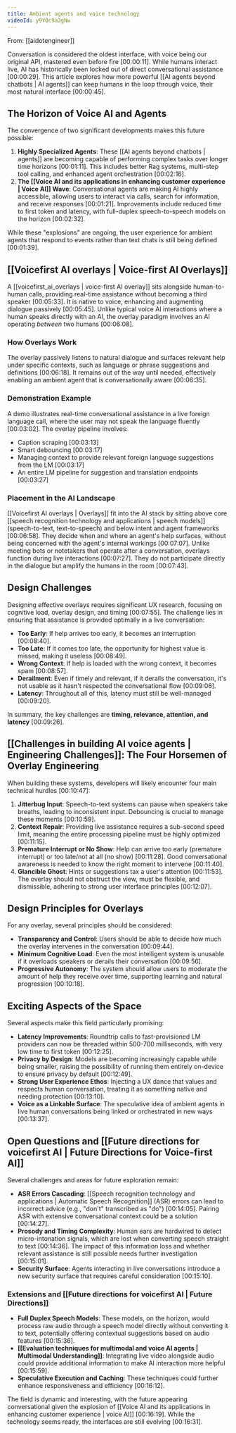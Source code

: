 ```yaml
---
title: Ambient agents and voice technology
videoId: y9YQc9a3gNw
---
```


From: [[aidotengineer]] <br/> 

Conversation is considered the oldest interface, with voice being our original API, mastered even before fire <a class="yt-timestamp" data-t="00:00:11">[00:00:11]</a>. While humans interact live, AI has historically been locked out of direct conversational assistance <a class="yt-timestamp" data-t="00:00:29">[00:00:29]</a>. This article explores how more powerful [[AI agents beyond chatbots | AI agents]] can keep humans in the loop through voice, their most natural interface <a class="yt-timestamp" data-t="00:00:45">[00:00:45]</a>.

## The Horizon of Voice AI and Agents

The convergence of two significant developments makes this future possible:
1.  **Highly Specialized Agents**: These [[AI agents beyond chatbots | agents]] are becoming capable of performing complex tasks over longer time horizons <a class="yt-timestamp" data-t="00:01:11">[00:01:11]</a>. This includes better Rag systems, multi-step tool calling, and enhanced agent orchestration <a class="yt-timestamp" data-t="00:02:16">[00:02:16]</a>.
2.  **The [[Voice AI and its applications in enhancing customer experience | Voice AI]] Wave**: Conversational agents are making AI highly accessible, allowing users to interact via calls, search for information, and receive responses <a class="yt-timestamp" data-t="00:01:21">[00:01:21]</a>. Improvements include reduced time to first token and latency, with full-duplex speech-to-speech models on the horizon <a class="yt-timestamp" data-t="00:02:32">[00:02:32]</a>.

While these "explosions" are ongoing, the user experience for ambient agents that respond to events rather than text chats is still being defined <a class="yt-timestamp" data-t="00:01:39">[00:01:39]</a>.

## [[Voicefirst AI overlays | Voice-first AI Overlays]]

A [[voicefirst_ai_overlays | voice-first AI overlay]] sits alongside human-to-human calls, providing real-time assistance without becoming a third speaker <a class="yt-timestamp" data-t="00:05:33">[00:05:33]</a>. It is native to voice, enhancing and augmenting dialogue passively <a class="yt-timestamp" data-t="00:05:45">[00:05:45]</a>. Unlike typical voice AI interactions where a human speaks directly with an AI, the overlay paradigm involves an AI operating *between* two humans <a class="yt-timestamp" data-t="00:06:08">[00:06:08]</a>.

### How Overlays Work
The overlay passively listens to natural dialogue and surfaces relevant help under specific contexts, such as language or phrase suggestions and definitions <a class="yt-timestamp" data-t="00:06:18">[00:06:18]</a>. It remains out of the way until needed, effectively enabling an ambient agent that is conversationally aware <a class="yt-timestamp" data-t="00:06:35">[00:06:35]</a>.

### Demonstration Example
A demo illustrates real-time conversational assistance in a live foreign language call, where the user may not speak the language fluently <a class="yt-timestamp" data-t="00:03:02">[00:03:02]</a>. The overlay pipeline involves:
*   Caption scraping <a class="yt-timestamp" data-t="00:03:13">[00:03:13]</a>
*   Smart debouncing <a class="yt-timestamp" data-t="00:03:17">[00:03:17]</a>
*   Managing context to provide relevant foreign language suggestions from the LM <a class="yt-timestamp" data-t="00:03:17">[00:03:17]</a>
*   An entire LM pipeline for suggestion and translation endpoints <a class="yt-timestamp" data-t="00:03:27">[00:03:27]</a>

### Placement in the AI Landscape
[[Voicefirst AI overlays | Overlays]] fit into the AI stack by sitting above core [[speech recognition technology and applications | speech models]] (speech-to-text, text-to-speech) and below intent and agent frameworks <a class="yt-timestamp" data-t="00:06:58">[00:06:58]</a>. They decide when and where an agent's help surfaces, without being concerned with the agent's internal workings <a class="yt-timestamp" data-t="00:07:07">[00:07:07]</a>. Unlike meeting bots or notetakers that operate after a conversation, overlays function during live interactions <a class="yt-timestamp" data-t="00:07:27">[00:07:27]</a>. They do not participate directly in the dialogue but amplify the humans in the room <a class="yt-timestamp" data-t="00:07:43">[00:07:43]</a>.

## Design Challenges
Designing effective overlays requires significant UX research, focusing on cognitive load, overlay design, and timing <a class="yt-timestamp" data-t="00:07:55">[00:07:55]</a>. The challenge lies in ensuring that assistance is provided optimally in a live conversation:
*   **Too Early**: If help arrives too early, it becomes an interruption <a class="yt-timestamp" data-t="00:08:40">[00:08:40]</a>.
*   **Too Late**: If it comes too late, the opportunity for highest value is missed, making it useless <a class="yt-timestamp" data-t="00:08:49">[00:08:49]</a>.
*   **Wrong Context**: If help is loaded with the wrong context, it becomes spam <a class="yt-timestamp" data-t="00:08:57">[00:08:57]</a>.
*   **Derailment**: Even if timely and relevant, if it derails the conversation, it's not usable as it hasn't respected the conversational flow <a class="yt-timestamp" data-t="00:09:06">[00:09:06]</a>.
*   **Latency**: Throughout all of this, latency must still be well-managed <a class="yt-timestamp" data-t="00:09:20">[00:09:20]</a>.

In summary, the key challenges are **timing, relevance, attention, and latency** <a class="yt-timestamp" data-t="00:09:26">[00:09:26]</a>.

## [[Challenges in building AI voice agents | Engineering Challenges]]: The Four Horsemen of Overlay Engineering
When building these systems, developers will likely encounter four main technical hurdles <a class="yt-timestamp" data-t="00:10:47">[00:10:47]</a>:

1.  **Jitterbug Input**: Speech-to-text systems can pause when speakers take breaths, leading to inconsistent input. Debouncing is crucial to manage these moments <a class="yt-timestamp" data-t="00:10:59">[00:10:59]</a>.
2.  **Context Repair**: Providing live assistance requires a sub-second speed limit, meaning the entire processing pipeline must be highly optimized <a class="yt-timestamp" data-t="00:11:15">[00:11:15]</a>.
3.  **Premature Interrupt or No Show**: Help can arrive too early (premature interrupt) or too late/not at all (no show) <a class="yt-timestamp" data-t="00:11:28">[00:11:28]</a>. Good conversational awareness is needed to know the right moment to intervene <a class="yt-timestamp" data-t="00:11:40">[00:11:40]</a>.
4.  **Glancible Ghost**: Hints or suggestions tax a user's attention <a class="yt-timestamp" data-t="00:11:53">[00:11:53]</a>. The overlay should not obstruct the view, must be flexible, and dismissible, adhering to strong user interface principles <a class="yt-timestamp" data-t="00:12:07">[00:12:07]</a>.

## Design Principles for Overlays
For any overlay, several principles should be considered:
*   **Transparency and Control**: Users should be able to decide how much the overlay intervenes in the conversation <a class="yt-timestamp" data-t="00:09:44">[00:09:44]</a>.
*   **Minimum Cognitive Load**: Even the most intelligent system is unusable if it overloads speakers or derails their conversation <a class="yt-timestamp" data-t="00:09:56">[00:09:56]</a>.
*   **Progressive Autonomy**: The system should allow users to moderate the amount of help they receive over time, supporting learning and natural progression <a class="yt-timestamp" data-t="00:10:18">[00:10:18]</a>.

## Exciting Aspects of the Space
Several aspects make this field particularly promising:
*   **Latency Improvements**: Roundtrip calls to fast-provisioned LM providers can now be threaded within 500-700 milliseconds, with very low time to first token <a class="yt-timestamp" data-t="00:12:25">[00:12:25]</a>.
*   **Privacy by Design**: Models are becoming increasingly capable while being smaller, raising the possibility of running them entirely on-device to ensure privacy by default <a class="yt-timestamp" data-t="00:12:49">[00:12:49]</a>.
*   **Strong User Experience Ethos**: Injecting a UX dance that values and respects human conversation, treating it as something native and needing protection <a class="yt-timestamp" data-t="00:13:10">[00:13:10]</a>.
*   **Voice as a Linkable Surface**: The speculative idea of ambient agents in live human conversations being linked or orchestrated in new ways <a class="yt-timestamp" data-t="00:13:37">[00:13:37]</a>.

## Open Questions and [[Future directions for voicefirst AI | Future Directions for Voice-first AI]]

Several challenges and areas for future exploration remain:
*   **ASR Errors Cascading**: [[Speech recognition technology and applications | Automatic Speech Recognition]] (ASR) errors can lead to incorrect advice (e.g., "don't" transcribed as "do") <a class="yt-timestamp" data-t="00:14:05">[00:14:05]</a>. Pairing ASR with extensive conversational context could be a solution <a class="yt-timestamp" data-t="00:14:27">[00:14:27]</a>.
*   **Prosody and Timing Complexity**: Human ears are hardwired to detect micro-intonation signals, which are lost when converting speech straight to text <a class="yt-timestamp" data-t="00:14:36">[00:14:36]</a>. The impact of this information loss and whether relevant assistance is still possible needs further investigation <a class="yt-timestamp" data-t="00:15:01">[00:15:01]</a>.
*   **Security Surface**: Agents interacting in live conversations introduce a new security surface that requires careful consideration <a class="yt-timestamp" data-t="00:15:10">[00:15:10]</a>.

### Extensions and [[Future directions for voicefirst AI | Future Directions]]
*   **Full Duplex Speech Models**: These models, on the horizon, would process raw audio through a speech model directly without converting it to text, potentially offering contextual suggestions based on audio features <a class="yt-timestamp" data-t="00:15:36">[00:15:36]</a>.
*   **[[Evaluation techniques for multimodal and voice AI agents | Multimodal Understanding]]**: Integrating live video alongside audio could provide additional information to make AI interaction more helpful <a class="yt-timestamp" data-t="00:15:59">[00:15:59]</a>.
*   **Speculative Execution and Caching**: These techniques could further enhance responsiveness and efficiency <a class="yt-timestamp" data-t="00:16:12">[00:16:12]</a>.

The field is dynamic and interesting, with the future appearing conversational given the explosion of [[Voice AI and its applications in enhancing customer experience | voice AI]] <a class="yt-timestamp" data-t="00:16:19">[00:16:19]</a>. While the technology seems ready, the interfaces are still evolving <a class="yt-timestamp" data-t="00:16:31">[00:16:31]</a>.
